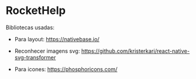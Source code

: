 # RocketHelp

Bibliotecas usadas:

- Para layout:
    <https://nativebase.io/>

- Reconhecer imagens svg:
    <https://github.com/kristerkari/react-native-svg-transformer>

- Para icones:
    <https://phosphoricons.com/>
